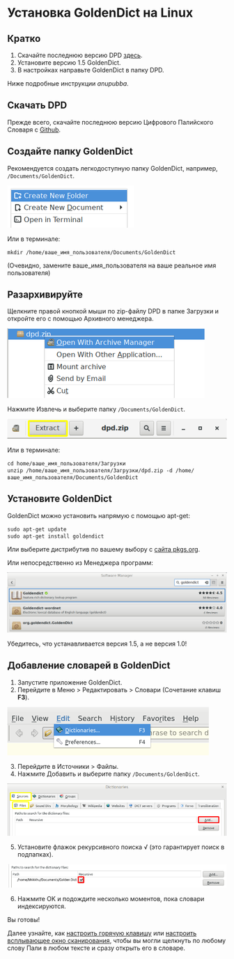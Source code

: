 # Установка GoldenDict на Linux

## Кратко
1. Скачайте последнюю версию DPD [здесь](https://github.com/digitalpalidictionary/digitalpalidictionary/releases).
2. Установите версию 1.5 GoldenDict.
3. В настройках направьте GoldenDict в папку DPD.

Ниже подробные инструкции *anupubba*.

## Скачать DPD
Прежде всего, скачайте последнюю версию Цифрового Палийского Словаря с [Github](https://github.com/digitalpalidictionary/digitalpalidictionary/releases).

## Создайте папку GoldenDict
Рекомендуется создать легкодоступную папку GoldenDict, например, `/Documents/GoldenDict`.

![создать новую папку](pics/linux-install/create%20new%20folder.png)

Или в терминале:
```
mkdir /home/ваше_имя_пользователя/Documents/GoldenDict
```
(Очевидно, замените ваше_имя_пользователя на ваше реальное имя пользователя)

## Разархивируйте
Щелкните правой кнопкой мыши по zip-файлу DPD в папке Загрузки и откройте его с помощью Архивного менеджера.

![менеджер архивов](pics/linux-install/archive%20manager.png)

Нажмите Извлечь и выберите папку `/Documents/GoldenDict`.

![извлечь](pics/linux-install/extract.png)

Или в терминале:
```
cd home/ваше_имя_пользователя/Загрузки
unzip /home/ваше_имя_пользователя/Загрузки/dpd.zip -d /home/ваше_имя_пользователя/Documents/GoldenDict
```

## Установите GoldenDict
GoldenDict можно установить напрямую с помощью apt-get:
```
sudo apt-get update
sudo apt-get install goldendict
```

Или выберите дистрибутив по вашему выбору с [сайта pkgs.org](https://pkgs.org/download/goldendict).

Или непосредственно из Менеджера программ:

![менеджер программ](pics/linux-install/software%20manager.png)

Убедитесь, что устанавливается версия 1.5, а не версия 1.0!

## Добавление словарей в GoldenDict
1. Запустите приложение GoldenDict.
2. Перейдите в Меню > Редактировать > Словари (Сочетание клавиш **F3**).

![словари F3](pics/linux-install/dictionaries%20F3.png)

3. Перейдите в Источники > Файлы.
4. Нажмите Добавить и выберите папку `/Documents/GoldenDict`.

![добавить](pics/linux-install/add.png)

5. Установите флажок рекурсивного поиска √ (это гарантирует поиск в подпапках).

![рекурсивный](pics/linux-install/recursive.png)

6. Нажмите OK и подождите несколько моментов, пока словари индексируются.

Вы готовы!

Далее узнайте, как [настроить горячую клавишу](setup_hotkey.html) или [настроить всплывающее окно сканирования](setup_scan_popup.html), чтобы вы могли щелкнуть по любому слову Пали в любом тексте и сразу открыть его в словаре.

